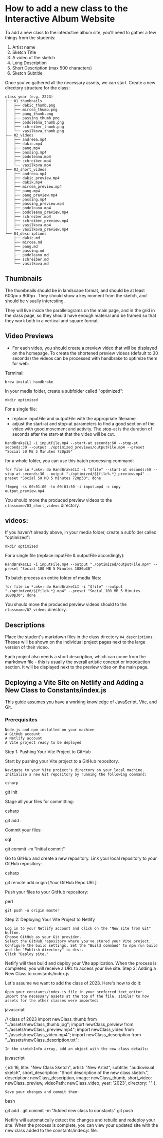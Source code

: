 # How to add a new class to the Interactive Album Website

To add a new class to the interactive album site, you'll need to gather a few things from the students:

1. Artist name
2. Sketch Title
3. A video of the sketch
4. Long Description
5. Short Description (max 500 characters)
6. Sketch Subtitle

Once you've gathered all the necessary assets, we can start. Create a new directory structure for the class:

```
class year (e.g. 2223)
├── 01_thumbnails
│   ├── dakic_thumb.png
│   ├── mircea_thumb.png
│   ├── pang_thumb.png
│   ├── passing_thumb.png
│   ├── podoleanu_thumb.png
│   ├── schreiber_thumb.png
│   └── vasilkova_thumb.png
├── 02_videos
│   ├── andreea.mp4
│   ├── dakic.mp4
│   ├── pang.mp4
│   ├── passing.mp4
│   ├── podoleanu.mp4
│   ├── schreiber.mp4
│   └── vasilkova.mp4
├── 03_short_videos
│   ├── andreea.mp4
│   ├── dakic_preview.mp4
│   ├── dakik.mp4
│   ├── mircea_preview.mp4
│   ├── pang.mp4
│   ├── pang_preview.mp4
│   ├── passing.mp4
│   ├── passing_preview.mp4
│   ├── podoleanu.mp4
│   ├── podoleanu_preview.mp4
│   ├── schreiber.mp4
│   ├── schreiber_preview.mp4
│   ├── vasilkova.mp4
│   └── vasilkova_preview.mp4
└── 04_descriptions
    ├── dakic.md
    ├── mircea.md
    ├── pang.md
    ├── passing.md
    ├── podoleanu.md
    ├── schreiber.md
    └── vasilkova.md
```

## Thumbnails

The thumbnails should be in landscape format, and should be at least 600px x 800px. They should show a key moment from the sketch, and should be visually interesting.

They will live inside the parallelograms on the main page, and in the grid in the class page, so they should have enough material and be framed so that they work both in a vertical and square format.

## Video Previews

- For each video, you should create a preview video that will be displayed on the homepage. To create the shortened preview videos (default to 30 seconds) the videos can be processed with handbrake to optimize them for web:

Terminal:

```shell
brew install handbrake
```

In your media folder, create a subfolder called "optimized":

```shell
mkdir optimized
```

For a single file:

- replace inputFile and outputFile with the appropriate filename
- adjust the start-at and stop-at parameters to find a good section of the video with good movement and activity. The stop-at is the duration of seconds after the start-at that the video will be cut.

```shell
HandBrakeCLI -i inputFile.mp4 --start-at seconds:60 --stop-at seconds:30 --output ./optimized_previews/outputFile.mp4 --preset "Social 50 MB 5 Minutes 720p30"
```

for a whole folder, you can use this batch processing command:

```shell
for file in *.mkv; do HandBrakeCLI -i "$file" --start-at seconds:60 --stop-at seconds:30 --output "./optimized/${file%.*}_preview.mp4" --preset "Social 50 MB 5 Minutes 720p30"; done
```

```shell
ffmpeg -ss 00:01:00 -to 00:01:30 -i input.mp4 -c copy output_preview.mp4
```

You should move the produced preview videos to the `classname/03_short_videos` directory.

## videos:

If you haven't already above, in your media folder, create a subfolder called "optimized":

```shell
mkdir optimized
```

For a single file (replace inputFile & outputFile accordingly):

```shell
HandBrakeCLI -i inputFile.mp4 --output "./optimized/outputFile.mp4" --preset "Social 100 MB 5 Minutes 1080p30"
```

To batch process an entire folder of media files:

```shell
for file in *.mkv; do HandBrakeCLI -i "$file" --output "./optimized/${file%.*}.mp4" --preset "Social 100 MB 5 Minutes 1080p30"; done
```

You should move the produced preview videos should to the `classname/02_videos` directory.

## Descriptions

Place the student's markdown files in the class directory `04_descriptions`. Theses will be shown on the individual project pages next to the large version of their video.

Each project also needs a short description, which can come from the markdown file - this is usually the overall artistic concept or introduction section. It will be displayed next to the preview video on the main page.

## Deploying a Vite Site on Netlify and Adding a New Class to Constants/index.js

This guide assumes you have a working knowledge of JavaScript, Vite, and Git.

### Prerequisites

    Node.js and npm installed on your machine
    A GitHub account
    A Netlify account
    A Vite project ready to be deployed

Step 1: Pushing Your Vite Project to GitHub

Start by pushing your Vite project to a GitHub repository.

    Navigate to your Vite project's directory on your local machine.
    Initialize a new Git repository by running the following command:

    csharp

git init

Stage all your files for committing:

csharp

git add .

Commit your files:

sql

git commit -m "Initial commit"

Go to GitHub and create a new repository.
Link your local repository to your GitHub repository:

csharp

git remote add origin [Your GitHub Repo URL]

Push your files to your GitHub repository:

perl

    git push -u origin master

Step 2: Deploying Your Vite Project to Netlify

    Log in to your Netlify account and click on the "New site from Git" button.
    Choose GitHub as your Git provider.
    Select the GitHub repository where you've stored your Vite project.
    Configure the build settings. Set the "Build command" to npm run build and the "Publish directory" to dist.
    Click "Deploy site."

Netlify will then build and deploy your Vite application. When the process is completed, you will receive a URL to access your live site.
Step 3: Adding a New Class to constants/index.js

Let's assume we want to add the class of 2023. Here's how to do it:

    Open your constants/index.js file in your preferred text editor.
    Import the necessary assets at the top of the file, similar to how assets for the other classes were imported:

javascript

// class of 2023
import newClass_thumb from "../assets/newClass_thumb.jpg";
import newClass_preview from "../assets/newClass_preview.mp4";
import newClass_video from "../assets/newClass_video.mp4";
import newClass_description from "../assets/newClass_description.txt";

    In the sketchInfo array, add an object with the new class details:

javascript

{
id: 16,
title: "New Class Sketch",
artist: "New Artist",
subtitle: "audiovisual sketch",
short_description: "Short description of the new class sketch.",
description: newClass_description,
image: newClass_thumb,
short_video: newClass_preview,
videoPath: newClass_video,
year: '2023',
directory: ""
},

    Save your changes and commit them:

bash

git add .
git commit -m "Added new class to constants"
git push

Netlify will automatically detect the changes and rebuild and redeploy your site. When the process is complete, you can view your updated site with the new class added to the constants/index.js file.
